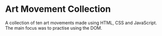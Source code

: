 # Art Movement Collection

A collection of ten art movements made using HTML, CSS and JavaScript. The main focus was to practise using the DOM.